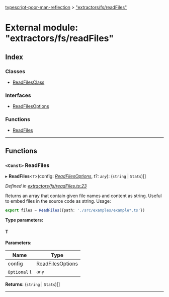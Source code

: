 [typescript-poor-man-reflection](../README.md) > ["extractors/fs/readFiles"](../modules/_extractors_fs_readfiles_.md)

# External module: "extractors/fs/readFiles"

## Index

### Classes

* [ReadFilesClass](../classes/_extractors_fs_readfiles_.readfilesclass.md)

### Interfaces

* [ReadFilesOptions](../interfaces/_extractors_fs_readfiles_.readfilesoptions.md)

### Functions

* [ReadFiles](_extractors_fs_readfiles_.md#readfiles)

---

## Functions

<a id="readfiles"></a>

### `<Const>` ReadFiles

▸ **ReadFiles**<`T`>(config: *[ReadFilesOptions](../interfaces/_extractors_fs_readfiles_.readfilesoptions.md)*, t?: *`any`*): (`string` \| `Stats`)[]

*Defined in [extractors/fs/readFiles.ts:23](https://github.com/cancerberoSgx/typescript-poor-man-reflection/blob/f57c9f6/src/extractors/fs/readFiles.ts#L23)*

Returns an array that contain given file names and content as string. Useful to embed files in the source code as string. Usage:

```ts
export files = ReadFiles({path: './src/examples/example*.ts'})
```

**Type parameters:**

#### T 
**Parameters:**

| Name | Type |
| ------ | ------ |
| config | [ReadFilesOptions](../interfaces/_extractors_fs_readfiles_.readfilesoptions.md) |
| `Optional` t | `any` |

**Returns:** (`string` \| `Stats`)[]

___

